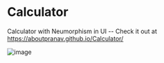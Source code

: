 # Calculator
Calculator with Neumorphism in UI -- Check it out at https://aboutpranav.github.io/Calculator/

![image](https://user-images.githubusercontent.com/83073517/122189569-a9015400-ceae-11eb-854b-4c59e0067abf.png)
